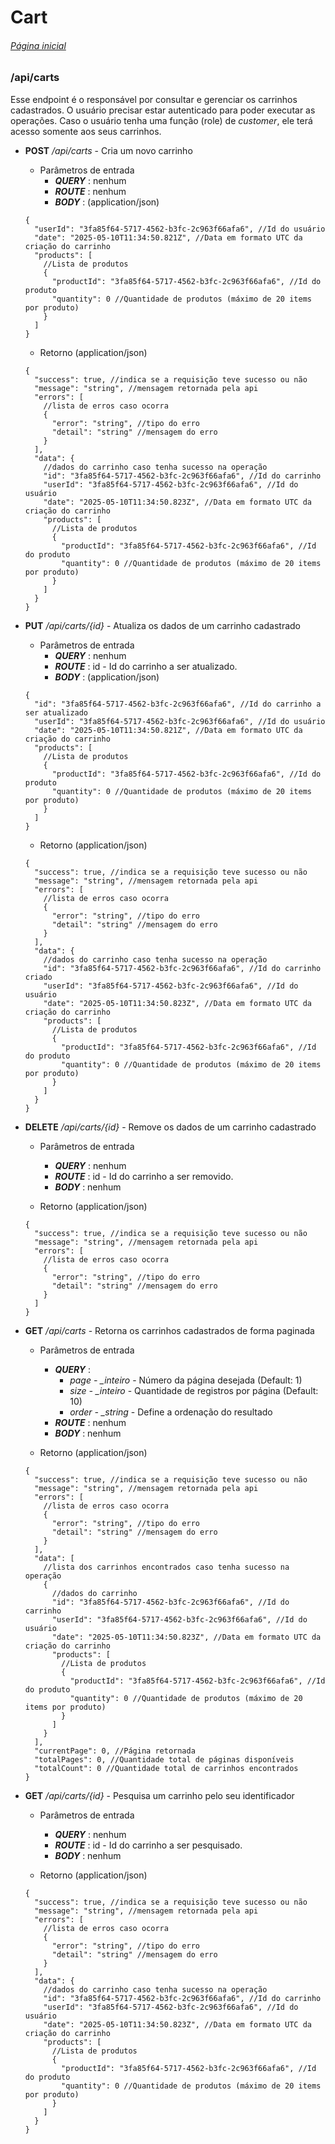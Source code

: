 # Cart

###### [Página inicial](../README.md)

### /api/carts

Esse endpoint é o responsável por consultar e gerenciar os carrinhos cadastrados. O usuário precisar estar autenticado para poder executar as operações. Caso o usuário tenha uma função (role) de _customer_, ele terá acesso somente aos seus carrinhos.

- **POST** _/api/carts_ - Cria um novo carrinho

  - Parâmetros de entrada
    - _**QUERY**_ : nenhum
    - _**ROUTE**_ : nenhum
    - _**BODY**_ : (application/json)

  ```jsonc
  {
    "userId": "3fa85f64-5717-4562-b3fc-2c963f66afa6", //Id do usuário
    "date": "2025-05-10T11:34:50.821Z", //Data em formato UTC da criação do carrinho
    "products": [
      //Lista de produtos
      {
        "productId": "3fa85f64-5717-4562-b3fc-2c963f66afa6", //Id do produto
        "quantity": 0 //Quantidade de produtos (máximo de 20 items por produto)
      }
    ]
  }
  ```

  - Retorno (application/json)

  ```jsonc
  {
    "success": true, //indica se a requisição teve sucesso ou não
    "message": "string", //mensagem retornada pela api
    "errors": [
      //lista de erros caso ocorra
      {
        "error": "string", //tipo do erro
        "detail": "string" //mensagem do erro
      }
    ],
    "data": {
      //dados do carrinho caso tenha sucesso na operação
      "id": "3fa85f64-5717-4562-b3fc-2c963f66afa6", //Id do carrinho
      "userId": "3fa85f64-5717-4562-b3fc-2c963f66afa6", //Id do usuário
      "date": "2025-05-10T11:34:50.823Z", //Data em formato UTC da criação do carrinho
      "products": [
        //Lista de produtos
        {
          "productId": "3fa85f64-5717-4562-b3fc-2c963f66afa6", //Id do produto
          "quantity": 0 //Quantidade de produtos (máximo de 20 items por produto)
        }
      ]
    }
  }
  ```

- **PUT** _/api/carts/{id}_ - Atualiza os dados de um carrinho cadastrado

  - Parâmetros de entrada
    - _**QUERY**_ : nenhum
    - _**ROUTE**_ : id - Id do carrinho a ser atualizado.
    - _**BODY**_ : (application/json)

  ```jsonc
  {
    "id": "3fa85f64-5717-4562-b3fc-2c963f66afa6", //Id do carrinho a ser atualizado
    "userId": "3fa85f64-5717-4562-b3fc-2c963f66afa6", //Id do usuário
    "date": "2025-05-10T11:34:50.821Z", //Data em formato UTC da criação do carrinho
    "products": [
      //Lista de produtos
      {
        "productId": "3fa85f64-5717-4562-b3fc-2c963f66afa6", //Id do produto
        "quantity": 0 //Quantidade de produtos (máximo de 20 items por produto)
      }
    ]
  }
  ```

  - Retorno (application/json)

  ```jsonc
  {
    "success": true, //indica se a requisição teve sucesso ou não
    "message": "string", //mensagem retornada pela api
    "errors": [
      //lista de erros caso ocorra
      {
        "error": "string", //tipo do erro
        "detail": "string" //mensagem do erro
      }
    ],
    "data": {
      //dados do carrinho caso tenha sucesso na operação
      "id": "3fa85f64-5717-4562-b3fc-2c963f66afa6", //Id do carrinho criado
      "userId": "3fa85f64-5717-4562-b3fc-2c963f66afa6", //Id do usuário
      "date": "2025-05-10T11:34:50.823Z", //Data em formato UTC da criação do carrinho
      "products": [
        //Lista de produtos
        {
          "productId": "3fa85f64-5717-4562-b3fc-2c963f66afa6", //Id do produto
          "quantity": 0 //Quantidade de produtos (máximo de 20 items por produto)
        }
      ]
    }
  }
  ```

- **DELETE** _/api/carts/{id}_ - Remove os dados de um carrinho cadastrado

  - Parâmetros de entrada

    - _**QUERY**_ : nenhum
    - _**ROUTE**_ : id - Id do carrinho a ser removido.
    - _**BODY**_ : nenhum

  - Retorno (application/json)

  ```jsonc
  {
    "success": true, //indica se a requisição teve sucesso ou não
    "message": "string", //mensagem retornada pela api
    "errors": [
      //lista de erros caso ocorra
      {
        "error": "string", //tipo do erro
        "detail": "string" //mensagem do erro
      }
    ]
  }
  ```

- **GET** _/api/carts_ - Retorna os carrinhos cadastrados de forma paginada

  - Parâmetros de entrada

    - _**QUERY**_ :
      - _page - \_inteiro_ - Número da página desejada (Default: 1)
      - _size - \_inteiro_ - Quantidade de registros por página (Default: 10)
      - _order - \_string_ - Define a ordenação do resultado
    - _**ROUTE**_ : nenhum
    - _**BODY**_ : nenhum

  - Retorno (application/json)

  ```jsonc
  {
    "success": true, //indica se a requisição teve sucesso ou não
    "message": "string", //mensagem retornada pela api
    "errors": [
      //lista de erros caso ocorra
      {
        "error": "string", //tipo do erro
        "detail": "string" //mensagem do erro
      }
    ],
    "data": [
      //lista dos carrinhos encontrados caso tenha sucesso na operação
      {
        //dados do carrinho
        "id": "3fa85f64-5717-4562-b3fc-2c963f66afa6", //Id do carrinho
        "userId": "3fa85f64-5717-4562-b3fc-2c963f66afa6", //Id do usuário
        "date": "2025-05-10T11:34:50.823Z", //Data em formato UTC da criação do carrinho
        "products": [
          //Lista de produtos
          {
            "productId": "3fa85f64-5717-4562-b3fc-2c963f66afa6", //Id do produto
            "quantity": 0 //Quantidade de produtos (máximo de 20 items por produto)
          }
        ]
      }
    ],
    "currentPage": 0, //Página retornada
    "totalPages": 0, //Quantidade total de páginas disponíveis
    "totalCount": 0 //Quantidade total de carrinhos encontrados
  }
  ```

- **GET** _/api/carts/{id}_ - Pesquisa um carrinho pelo seu identificador

  - Parâmetros de entrada

    - _**QUERY**_ : nenhum
    - _**ROUTE**_ : id - Id do carrinho a ser pesquisado.
    - _**BODY**_ : nenhum

  - Retorno (application/json)

  ```jsonc
  {
    "success": true, //indica se a requisição teve sucesso ou não
    "message": "string", //mensagem retornada pela api
    "errors": [
      //lista de erros caso ocorra
      {
        "error": "string", //tipo do erro
        "detail": "string" //mensagem do erro
      }
    ],
    "data": {
      //dados do carrinho caso tenha sucesso na operação
      "id": "3fa85f64-5717-4562-b3fc-2c963f66afa6", //Id do carrinho
      "userId": "3fa85f64-5717-4562-b3fc-2c963f66afa6", //Id do usuário
      "date": "2025-05-10T11:34:50.823Z", //Data em formato UTC da criação do carrinho
      "products": [
        //Lista de produtos
        {
          "productId": "3fa85f64-5717-4562-b3fc-2c963f66afa6", //Id do produto
          "quantity": 0 //Quantidade de produtos (máximo de 20 items por produto)
        }
      ]
    }
  }
  ```

